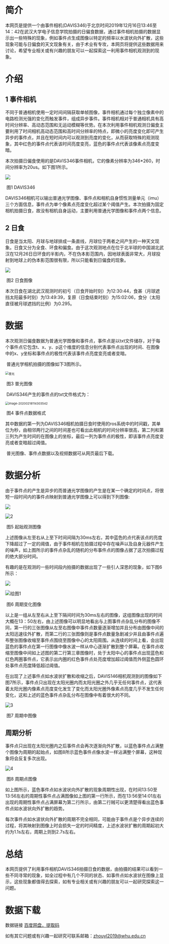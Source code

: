 # 简介

​	   本网页是提供一个由事件相机(DAVIS346)于北京时间2019年12月16日13:46至14：42在武汉大学电子信息学院拍摄的日偏食数据，通过事件相机拍摄的数据显示出一些特殊的现象，例如事件点生成图像以特定的频率以水波状向外扩散，这些现象可能与日偏食的天文现象有关，由于术业有专攻，本网页将提供这些数据用来讨论，希望专业相关或有兴趣的朋友可以一起探索这一利用事件相机观测到的现象。



# 介绍

## 1 事件相机

​		不同于普通相机使用一定时间间隔获取单帧图像，事件相机通过每个独立像素中的电路检测光强的变化而触发事件，组成异步事件。事件相机相对于普通相机具有高时间分辨率、高动态范围和无运动模糊等优势。在本次利用事件相机观测日偏食主要利用了时间相机高动态范围和高时间分辨率的特点，即微小的亮度变化即可产生异步的事件点，并且在短时间内可以观测到亮度的变化，从而获取特殊的观测现象，其中红色的事件点代表该时间亮度变亮，蓝色的事件点代表该像素点亮度变暗。

​		本次拍摄日偏食使用的是DAVIS346事件相机，它的像素分辨率为346*260，时间分辨率为20us。如下图1所示。

![](https://github.com/zyl1234/solar-eclipse/raw/master/picture/%E7%9B%B8%E6%9C%BA.JPEG)

​                                                                图1  DAVIS346

​		DAVIS346相机可以输出普通光学图像、事件点和相机自身惯性测量单元（imu）三个方面信息，事件点为单个像素点亮度变化超过某个阈值产生。本次拍摄为固定相机拍摄日食，故没有相机自身运动，主要利用普通光学图像和事件点两个信息。

## 2 日食

​		日食是当太阳、月球与地球排成一条直线，月球位于两者之间产生的一种天文现象。日食又分为全食、环食和偏食。由于这次观测地点在位于北半球的中国湖北武汉在12月26日日环食的半影内，不在伪本影范围内，因地球表面非常大，月球投射到地球上的伪本影范围很有限，所以只能看到日偏食的现象。

![](https://github.com/zyl1234/solar-eclipse/raw/master/picture/IMG_8891.GIF)

​                                                           图2  日食图像

​		本次日食在湖北武汉观测时的初亏（日食开始时刻）为12:30:44，食甚（月球遮挡太阳最多时刻）为13:49:39，复原（日食结束时刻）为15:02:06，食分（太阳直径被月球遮挡的比例）为0.295。





# 数据

​		本次观测日偏食数据为普通光学图像和事件点，事件点是以txt文件储存，对于每个事件点它包含t、x、y、p这个维度的信息分别代表事件点出现的时间、在图像中的x、y坐标和事件点的极性代表该事件点亮度变亮或者变暗。

​		普通光学相机拍摄的图像如下3图所示。

<img src="https://github.com/zyl1234/solar-eclipse/raw/master/picture/%E6%99%AE%E5%85%89.png" alt="普光" style="zoom:67%;" />

​                                                                      图3   普光图像

​		DAVIS346产生的事件点的txt文件格式为：

<img src="https://github.com/zyl1234/solar-eclipse/raw/master/picture/%E6%95%B0%E6%8D%AE%E6%A0%BC%E5%BC%8F.png" alt="image-20200218114303542" style="zoom:67%;" />

​                                                                       图4   事件点数据格式

​		其中数据的第一列为DAVIS346相机拍摄日食时使用的ros系统中的时间戳，其单位为秒，由相邻两行之间的时间差也可看出此相机的时间分辨率很高，第二列和第三列为产生时间的在图像上的坐标，最后一列为事件点的极性，即该事件点亮度变亮或者变暗超过阈值。

​		普光图像、事件点数据以及视频数据可从网页最后下载。



#  数据分析

​		由于事件点的产生是异步的而普通光学图像的产生是在某一个确定的时间点，将很短一段时间内的事件点映射到普通光学图像上可以得到下列图像:

![](https://github.com/zyl1234/solar-eclipse/raw/master/picture/%E5%99%AA%E5%A3%B0.GIF)

![2](https://github.com/zyl1234/solar-eclipse/raw/master/picture/2.png)

​                                                                图5   起始观测图像

​		上述图像从左至右从上至下时间间隔为30ms左右，其中蓝色的点代表该点的亮度下降超过了一定的阈值，由于事件相机在拍摄过程中存在噪声以及自身元器件产生的噪声，如上图所示的事件点杂乱的随机的分布事件点的图像占据了这次拍摄过程的绝大部分时间。

​		有趣的是在观测的一些时间段内拍摄的数据出现了一些引人深思的现象，如下图6所示：

![](https://github.com/zyl1234/solar-eclipse/raw/master/picture/IMG_8931.GIF)



![绘图1](https://github.com/zyl1234/solar-eclipse/raw/master/picture/1.png)

​                                                                  图6   周期变化图像

​		以上是一组从左至右从上至下隔间时间为30ms左右的图像，这组图像出现的时间大概在13：50左右，由上述图像可以明显地看出与上图事件点杂乱分布的图像不同，第一行的三张图像从左至右图像中事件点数量逐渐增加并且分布由图像中间的太阳迅速往外扩散，而第二行的三张图像则是事件点数量急剧减少并且由事件点遍布整张图像收缩至事件点围绕至图像中心的太阳周围。从连续的时间上看，会出现蓝色的事件点在第一行图像中像水波一样从中心逐渐扩散到整个屏幕。在事件点收缩至图像中间如上述图的第二行第三章图像时，处于太阳中心的事件点出现蓝色和红色两圈事件点，它表示出内圈的红色事件点处亮度增加超过阈值而外侧蓝色圆环处事件点亮度降低超过阈值。

​		在出现了上述事件点如水波状扩散和收缩之后，DAVIS146相机观测到的图像如下图7所示，事件点只出现在太阳光圈内而太阳光圈之外几乎无任何事件点，这代表着太阳光圈内像素点亮度变化发生了变化而太阳光圈外像素点亮度几乎不发生任何变化，这和上述的蓝色事件点杂乱分布在图像中有着很大的不同。



![3](https://github.com/zyl1234/solar-eclipse/raw/master/picture/3.png)

​                                                                     图7   周期中图像

## 周期分析

​		事件点只出现在太阳光圈内之后事件点会再次逐渐向外扩散，以蓝色事件点占满整个图像为周期的起始点，如图8所示蓝色事件点像水波一样沾满整个屏幕，这种现象将会反复多次出现。

![4](https://github.com/zyl1234/solar-eclipse/raw/master/picture/4.png)

​                                                                   图8    周期点图像

​		如上图所示，蓝色事件点如水波状向外扩散的现象周期性出现，在时间13:50至13:56左右的周期性事件点占满图像如上图的第一行所示，而在13:56至14:01左右出现的周期性事件点占满屏幕为第二行所示，由第二行贼可以更清楚得看出蓝色事件点如水波状向外扩散的趋势。

​		每次事件点如水波状向外扩散的周期不完全相同，可能由于事件点是个异步连续的过程，将其映射到图像上时会损失一定的时间精度，上述水波状扩散的周期起初大约为1.1s左右，周期上则到2.7s左右。



# 总结

​		本网页提供了利用事件相机DAVIS346拍摄日食的数据，由拍摄的结果可以看到一些不同寻常的现象，如全过程中有几个不同的状态、如事件点如水波状在图像上显示，这些现象都值得去探索，如有专业相关或有兴趣的朋友可以一起研究探索这一问题。





# 数据下载

数据链接 [百度网盘，提取码](https://pan.baidu.com/s/1hIPSQmZZ3XmeJyZz6crCHg)

如有其它问题或有兴趣一起研究可联系邮箱：zhouyl2019@whu.edu.cn